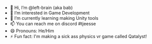 - 👋 Hi, I’m @left-brain (aka bab)
- 👀 I’m interested in Game Development
- 🌱 I’m currently learning making Unity tools
- 📫 You can reach me on discord #tjeesse
- 😄 Pronouns: He/Him
- ⚡ Fun fact: I'm making a sick ass physics vr game called Qatalyst!

<!---
left-brain/left-brain is a ✨ special ✨ repository because its `README.md` (this file) appears on your GitHub profile.
You can click the Preview link to take a look at your changes.
--->
